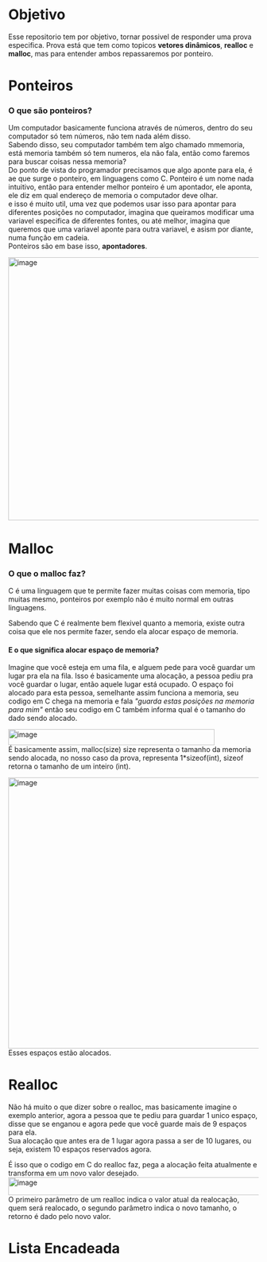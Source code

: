 # Objetivo
Esse repositorio tem por objetivo, tornar possivel de responder uma prova especifica.
Prova está que tem como topicos **vetores dinâmicos**, **realloc** e **malloc**, mas para entender ambos repassaremos por ponteiro.

# Ponteiros
### O que são ponteiros?<br>
Um computador basicamente funciona através de números, dentro do seu computador só tem números, não tem nada além disso.<br>
Sabendo disso, seu computador também tem algo chamado mmemoria, está memoria também só tem numeros, ela não fala, então como faremos para buscar coisas nessa memoria?<br>
Do ponto de vista do programador precisamos que algo aponte para ela, é ae que surge o ponteiro, em linguagens como C. Ponteiro é um nome nada intuitivo, então para entender melhor ponteiro é um apontador, ele aponta, ele diz em qual endereço de memoria o computador deve olhar.<br>
e isso é muito util, uma vez que podemos usar isso para apontar para diferentes posições no computador, imagina que queiramos modificar uma variavel especifica de diferentes fontes, ou até melhor, imagina que queremos que uma variavel aponte para outra variavel, e asism por diante, numa função em cadeia.<br>
Ponteiros são em base isso, **apontadores**.

<img width="940" height="529" alt="image" src="https://github.com/user-attachments/assets/d9e2ff94-3069-4f0e-bf47-05c5deae8cea" />

# Malloc
### O que o malloc faz?

C é uma linguagem que te permite fazer muitas coisas com memoria, tipo muitas mesmo, ponteiros por exemplo não é muito normal em outras linguagens.

Sabendo que C é realmente bem flexivel quanto a memoria, existe outra coisa que ele nos permite fazer, sendo ela alocar espaço de memoria.
#### E o que significa alocar espaço de memoria?
Imagine que você esteja em uma fila, e alguem pede para você guardar um lugar pra ela na fila. Isso é basicamente uma alocação, a pessoa pediu pra você guardar o lugar, então aquele lugar está ocupado.
O espaço foi alocado para esta pessoa, semelhante assim funciona a memoria, seu codigo em C chega na memoria e fala *"guarda estas posições na memoria para mim"* então seu codigo em C também informa qual é o tamanho do dado sendo alocado.

<img width="415" height="32" alt="image" src="https://github.com/user-attachments/assets/367cf7b2-6913-482c-bb20-950894bc8b8f" /><br>
É basicamente assim, malloc(size) size representa o tamanho da memoria sendo alocada, no nosso caso da prova, representa 1*sizeof(int), sizeof retorna o tamanho de um inteiro (int).

<img width="984" height="545" alt="image" src="https://github.com/user-attachments/assets/9ba8cc2b-0141-48b0-9202-dda1052108ee" /><br>
Esses espaços estão alocados.<br>

# Realloc
Não há muito o que dizer sobre o realloc, mas basicamente imagine o exemplo anterior, agora a pessoa que te pediu para guardar 1 unico espaço, disse que se enganou e agora pede que você guarde mais de 9 espaços para ela.<br>
Sua alocação que antes era de 1 lugar agora passa a ser de 10 lugares, ou seja, existem 10 espaços reservados agora.

É isso que o codigo em C do realloc faz, pega a alocação feita atualmente e transforma em um novo valor desejado.<br>
<img width="531" height="36" alt="image" src="https://github.com/user-attachments/assets/cb1d59f3-d126-42c8-815b-48cca0104354" /><br>
O primeiro parâmetro de um realloc indica o valor atual da realocação, quem será realocado, o segundo parâmetro indica o novo tamanho, o retorno é dado pelo novo valor. <br>

# Lista Encadeada

